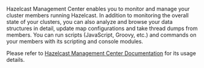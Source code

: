 

Hazelcast Management Center enables you to monitor and manage your cluster members running Hazelcast. In addition to monitoring the overall state of your clusters, you can also analyze and browse your data structures in detail, update map configurations and take thread dumps from members. You can run scripts (JavaScript, Groovy, etc.) and commands on your members with its scripting and console modules.


Please refer to [Hazelcast Management Center Documentation](http://docs.hazelcast.org/docs/management-center/latest/manual/html/index.html) for its usage details.
